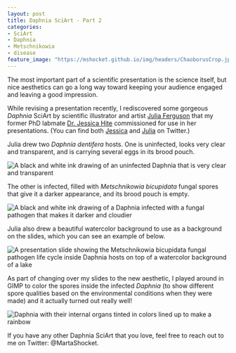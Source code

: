 ```yaml
---
layout: post
title: Daphnia SciArt - Part 2
categories:
- SciArt
- Daphnia
- Metschnikowia
- disease
feature_image: "https://mshocket.github.io/img/headers/ChaoborusCrop.jpg"
---
```


The most important part of a scientific presentation is the science itself, but nice aesthetics can go a long way toward keeping your audience engaged and leaving a good impression.

While revising a presentation recently, I rediscovered some gorgeous _Daphnia_ SciArt by scientific illustrator and artist [Julia Ferguson](https://www.paintingbiology.com/) that my former PhD labmate [Dr. Jessica Hite](https://evolutionaryepidemiology.org/) commissioned for use in her presentations. (You can find both [Jessica](https://twitter.com/JessicaHiteBio) and [Julia](https://twitter.com/JuliaFpaintsbio) on Twitter.)

Julia drew two _Daphnia dentifera_ hosts. One is uninfected, looks very clear and transparent, and is carrying several eggs in its brood pouch.

![A black and white ink drawing of an uninfected Daphnia that is very clear and transparent](https://mshocket.github.io/img/blogposts/JuliaFerguson_Uninf_Daphnia.jpg)

The other is infected, filled with _Metschnikowia bicupidata_ fungal spores that give it a darker appearance, and its brood pouch is empty.

![A black and white ink drawing of a Daphnia infected with a fungal pathogen that makes it darker and cloudier](https://mshocket.github.io/img/blogposts/JuliaFerguson_Inf_Daphnia.jpg)

Julia also drew a beautiful watercolor background to use as a background on the slides, which you can see an example of below.

![A presentation slide showing the Metschnikowia bicupidata fungal pathogen life cycle inside Daphnia hosts on top of a watercolor background of a lake](https://mshocket.github.io/img/blogposts/DaphniaPresentationScreenShot.png)

As part of changing over my slides to the new aesthetic, I played around in GIMP to color the spores inside the infected _Daphnia_ (to show different spore qualities based on the environmental conditions when they were made) and it actually turned out really well!

![Daphnia with their internal organs tinted in colors lined up to  make a rainbow](https://mshocket.github.io/img/blogposts/RainbowDaphniaCongaLine.png)

If you have any other Daphnia SciArt that you love, feel free to reach out to me on Twitter: @MartaShocket.